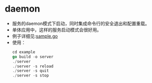 # daemon

* 服务的daemon模式下启动，同时集成命令行的安全退出和配置重载。
* 单体应用中，这样的服务启动模式会很好用。
* 例子详细见:[sample.go](https://github.com/YuleiGong/luffy/blob/main/daemon/example/sample.go)
* 使用：
    ```go
    cd example
    go build -o server
    ./server
    ./server -s reload
    ./server -s quit
    ./server -s stop
    ```

